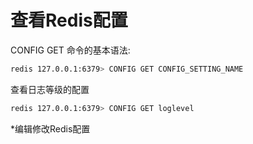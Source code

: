 # 查看Redis配置
CONFIG GET 命令的基本语法:
````sh
redis 127.0.0.1:6379> CONFIG GET CONFIG_SETTING_NAME
````
查看日志等级的配置
````sh
redis 127.0.0.1:6379> CONFIG GET loglevel
````

*编辑修改Redis配置